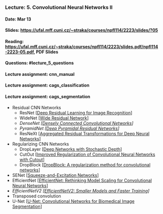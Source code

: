 ### Lecture: 5. Convolutional Neural Networks II
#### Date: Mar 13
#### Slides: https://ufal.mff.cuni.cz/~straka/courses/npfl114/2223/slides/?05
#### Reading: https://ufal.mff.cuni.cz/~straka/courses/npfl114/2223/slides.pdf/npfl114-2223-05.pdf, PDF Slides
#### Questions: #lecture_5_questions
#### Lecture assignment: cnn_manual
#### Lecture assignment: cags_classification
#### Lecture assignment: cags_segmentation

- Residual CNN Networks
  - ResNet [[Deep Residual Learning for Image Recognition](https://arxiv.org/abs/1512.03385)]
  - WideNet [[Wide Residual Network](https://arxiv.org/abs/1605.07146)]
  - *DenseNet [[Densely Connected Convolutional Networks](https://arxiv.org/abs/1608.06993)]*
  - *PyramidNet [[Deep Pyramidal Residual Networks](https://arxiv.org/abs/1610.02915)]*
  - ResNeXt [[Aggregated Residual Transformations for Deep Neural Networks](https://arxiv.org/abs/1611.05431)]
- Regularizing CNN Networks
  - DropLayer [[Deep Networks with Stochastic Depth](https://arxiv.org/abs/1603.09382)]
  - CutOut [[Improved Regularization of Convolutional Neural Networks with Cutout](https://arxiv.org/abs/1708.04552)]
  - DropBlock [[DropBlock: A regularization method for convolutional networks](https://arxiv.org/abs/1810.12890)]
- SENet [[Squeeze-and-Excitation Networks](https://arxiv.org/abs/1709.01507)]
- EfficientNet [[EfficientNet: Rethinking Model Scaling for Convolutional Neural Networks](https://arxiv.org/abs/1905.11946)]
- *EfficientNetV2 [[EfficientNetV2: Smaller Models and Faster Training](https://arxiv.org/abs/2104.00298)]*
- Transposed convolution
- U-Net [[U-Net: Convolutional Networks for Biomedical Image Segmentation](https://arxiv.org/abs/1505.04597)]
